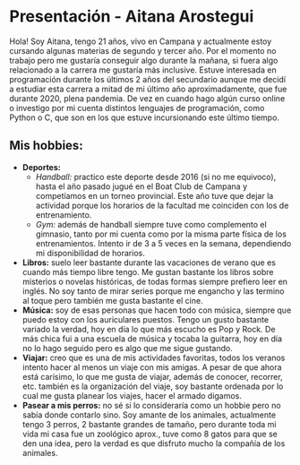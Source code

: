 # Presentación - Aitana Arostegui
Hola! Soy Aitana, tengo 21 años, vivo en Campana y actualmente estoy cursando algunas materias de segundo y tercer año. Por el momento no trabajo pero me gustaría conseguir algo durante la mañana, si fuera algo relacionado a la carrera me gustaría más inclusive. Estuve interesada en programación durante los últimos 2 años del secundario aunque me decidí a estudiar esta carrera a mitad de mi último año aproximadamente, que fue durante 2020, plena pandemia. De vez en cuando hago algún curso online o investigo por mi cuenta distintos lenguajes de programación, como Python o C, que son en los que estuve incursionando este último tiempo.
## Mis hobbies:
  * **Deportes:** 
      * _Handball:_ practico este deporte desde 2016 (si no me equivoco), hasta el año pasado jugué en el Boat Club de Campana y competíamos en un torneo provincial. Este año tuve que dejar la actividad porque los horarios de la facultad me coinciden con los de entrenamiento.
      * _Gym:_ además de handball siempre tuve como complemento el gimnasio, tanto por mi cuenta como por la misma parte física de los entrenamientos. Intento ir de 3 a 5 veces en la semana, dependiendo mi disponibilidad de horarios.
  * **Libros:** suelo leer bastante durante las vacaciones de verano que es cuando más tiempo libre tengo. Me gustan bastante los libros sobre misterios o novelas históricas, de todas formas siempre prefiero leer en inglés. No soy tanto de mirar series porque me engancho y las termino al toque pero también me gusta bastante el cine.
  * **Música:** soy de esas personas que hacen todo con música, siempre que puedo estoy con los auriculares puestos. Tengo un gusto bastante variado la verdad, hoy en día lo que más escucho es Pop y Rock. De más chica fui a una escuela de música y tocaba la guitarra, hoy en día no lo hago seguido pero es algo que me sigue gustando.
  * **Viajar:** creo que es una de mis actividades favoritas,  todos los veranos intento hacer al menos un viaje con mis amigas. A pesar de que ahora está carísimo, lo que me gusta de viajar, además de conocer, recorrer, etc. también es la organización del viaje, soy bastante ordenada por lo cual me gusta planear los viajes, hacer el armado digamos.
  * **Pasear a mis perros:** no sé si lo consideraría como un hobbie pero no sabía donde contarlo sino. Soy amante de los animales, actualmente tengo 3 perros, 2 bastante grandes de tamaño, pero durante toda mi vida mi casa fue un zoológico aprox., tuve como 8 gatos para que se den una idea, pero la verdad es que disfruto mucho la compañía de los animales.
